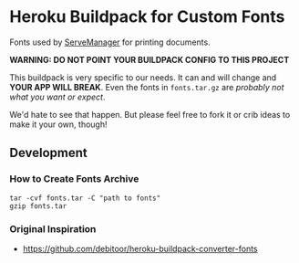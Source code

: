 # Heroku Buildpack for Custom Fonts

Fonts used by [ServeManager](https://www.servemanager.com) for printing documents.

__WARNING: DO NOT POINT YOUR BUILDPACK CONFIG TO THIS PROJECT__

This buildpack is very specific to our needs. It can and will change and __YOUR APP WILL BREAK__.
Even the fonts in `fonts.tar.gz` are *probably not what you want or expect*.

We'd hate to see that happen. But please feel free to fork it or crib ideas to make it your own, though!

## Development

### How to Create Fonts Archive
```
tar -cvf fonts.tar -C "path to fonts"
gzip fonts.tar
```

### Original Inspiration
* https://github.com/debitoor/heroku-buildpack-converter-fonts
